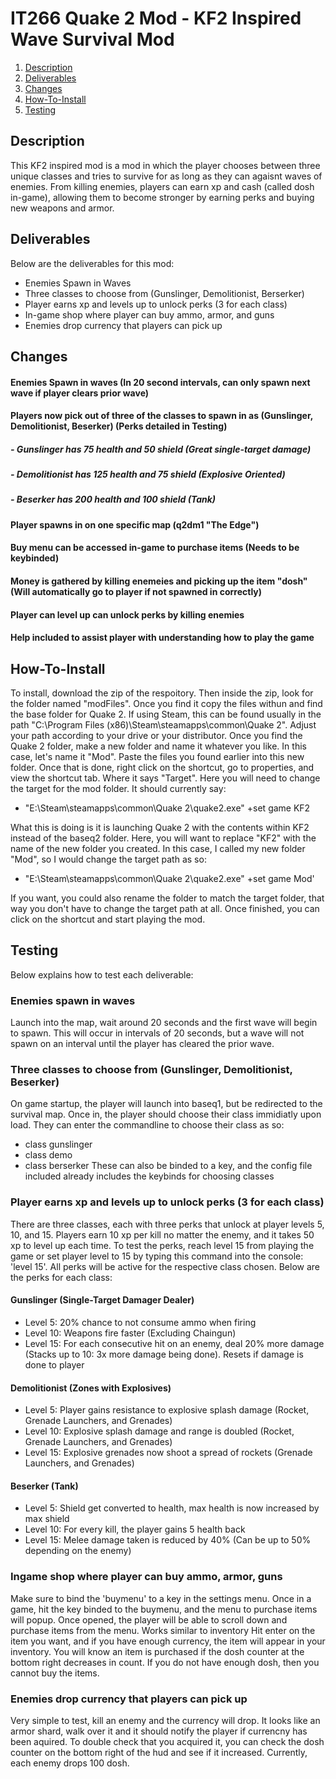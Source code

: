 
# IT266 Quake 2 Mod - KF2 Inspired Wave Survival Mod

1. [Description](#Description)
1. [Deliverables](#Deliverables)
1. [Changes](#Changes)
1. [How-To-Install](#How-To-Install)
3. [Testing](#Testing)

## Description
This KF2 inspired mod is a mod in which the player chooses between three unique classes and tries to 
survive for as long as they can agaisnt waves of enemies. From killing enemies, players can earn xp and cash (called dosh in-game),
allowing them to become stronger by earning perks and buying new weapons and armor.

## Deliverables
Below are the deliverables for this mod:
- Enemies Spawn in Waves
- Three classes to choose from (Gunslinger, Demolitionist, Berserker)
- Player earns xp and levels up to unlock perks (3 for each class)
- In-game shop where player can buy ammo, armor, and guns
- Enemies drop currency that players can pick up

## Changes
#### Enemies Spawn in waves (In 20 second intervals, can only spawn next wave if player clears prior wave)
#### Players now pick out of three of the classes to spawn in as (Gunslinger, Demolitionist, Beserker) (Perks detailed in Testing)
##### - Gunslinger has 75 health and 50 shield (Great single-target damage)
##### - Demolitionist has 125 health and 75 shield (Explosive Oriented)
##### - Beserker has 200 health and 100 shield (Tank)
#### Player spawns in on one specific map (q2dm1 "The Edge")
#### Buy menu can be accessed in-game to purchase items (Needs to be keybinded)
#### Money is gathered by killing enemeies and picking up the item "dosh" (Will automatically go to player if not spawned in correctly)
#### Player can level up can unlock perks by killing enemies
#### Help included to assist player with understanding how to play the game

## How-To-Install

To install, download the zip of the respoitory. Then inside the zip, look for the folder named "modFiles". Once you find it copy the files withun and find the
base folder for Quake 2. If using Steam, this can be found usually in the path "C:\Program Files (x86)\Steam\steamapps\common\Quake 2". Adjust your path according to your drive or your distributor. Once you find the Quake 2 folder, make a new folder and name it whatever you like. In this case, let's name it "Mod". Paste the files you found earlier into this new folder. Once that is done, right click on the shortcut, go to properties, and view the shortcut tab. Where it says "Target". Here you will need to change the target for the mod folder. It should currently say:
- "E:\Steam\steamapps\common\Quake 2\quake2.exe" +set game KF2 
<a/>
What this is doing is it is launching Quake 2 with the contents within KF2 instead of the baseq2 folder. Here, you will want to replace "KF2" with the name of the new folder you created. In this case, I called my new folder "Mod", so I would change the target path as so:

<a/>

- "E:\Steam\steamapps\common\Quake 2\quake2.exe" +set game Mod' 
<a/>
If you want, you could also rename the folder to match the target folder, that way you don't have to change the target path at all. Once finished, you can click on the shortcut and start playing the mod.



## Testing
Below explains how to test each deliverable:

### Enemies spawn in waves
Launch into the map, wait around 20 seconds and the first wave will begin to spawn. This will occur in intervals of 20 seconds,
but a wave will not spawn on an interval until the player has cleared the prior wave.

### Three classes to choose from (Gunslinger, Demolitionist, Beserker)
On game startup, the player will launch into baseq1, but be redirected to the survival map. Once in, the player should choose their class immidiatly upon load.
They can enter the commandline to choose their class as so:
- class gunslinger
- class demo
- class berserker
These can also be binded to a key, and the config file included already includes the keybinds for choosing classes

### Player earns xp and levels up to unlock perks (3 for each class)
There are three classes, each with three perks that unlock at player levels 5, 10, and 15.
Players earn 10 xp per kill no matter the enemy, and it takes 50 xp to level up each time.
To test the perks, reach level 15 from playing the game or set player level to 15 by typing
this command into the console: 'level 15'. All perks will be active for the respective class chosen.
Below are the perks for each class:
#### Gunslinger (Single-Target Damager Dealer)
- Level 5: 20% chance to not consume ammo when firing
- Level 10: Weapons fire faster (Excluding Chaingun)
- Level 15: For each consecutive hit on an enemy, deal 20% more damage (Stacks up to 10: 3x more damage being done). Resets if damage is done to player
#### Demolitionist (Zones with Explosives)
- Level 5: Player gains resistance to explosive splash damage (Rocket, Grenade Launchers, and Grenades)
- Level 10: Explosive splash damage and range is doubled (Rocket, Grenade Launchers, and Grenades)
- Level 15: Explosive grenades now shoot a spread of rockets (Grenade Launchers, and Grenades)
#### Beserker (Tank)
- Level 5: Shield get converted to health, max health is now increased by max shield
- Level 10: For every kill, the player gains 5 health back
- Level 15: Melee damage taken is reduced by 40% (Can be up to 50% depending on the enemy)

### Ingame shop where player can buy ammo, armor, guns
Make sure to bind the 'buymenu' to a key in the settings menu.
Once in a game, hit the key binded to the buymenu, and the menu to purchase items will popup.
Once opened, the player will be able to scroll down and purchase items from the menu. Works similar to inventory
Hit enter on the item you want, and if you have enough currency, the item will appear in your inventory. You will know an item is purchased if
the dosh counter at the bottom right decreases in count. If you do not have enough dosh, then you cannot buy the items.

### Enemies drop currency that players can pick up
Very simple to test, kill an enemy and the currency will drop. It looks like an armor shard, walk over it and it should notify the player if currencny has been aquired. To double check that you acquired it, you can check the dosh counter on the bottom right of the hud
and see if it increased. Currently, each enemy drops 100 dosh.
